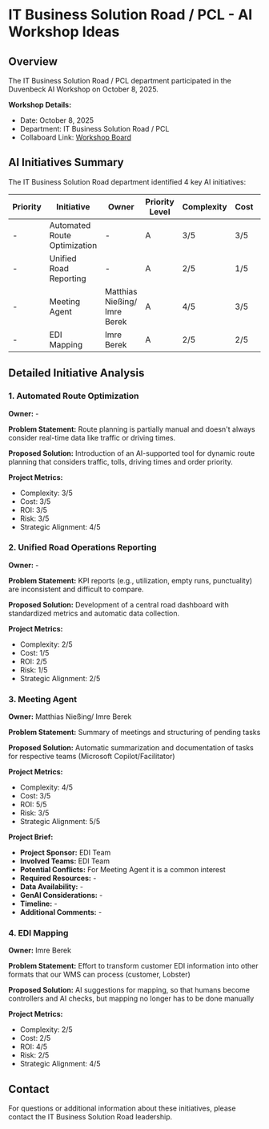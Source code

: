 # IT Business Solution Road / PCL - AI Workshop Ideas

## Overview

The IT Business Solution Road / PCL department participated in the Duvenbeck AI Workshop on October 8, 2025.

**Workshop Details:**

- Date: October 8, 2025
- Department: IT Business Solution Road / PCL
- Collaboard Link: [Workshop Board](https://web.collaboard.app/share/4LFOhXRZX1a9cHjbtC4e6A)

## AI Initiatives Summary

The IT Business Solution Road department identified 4 key AI initiatives:

| Priority | Initiative                   | Owner                        | Priority Level | Complexity | Cost | ROI | Risk | Strategic |
| -------- | ---------------------------- | ---------------------------- | -------------- | ---------- | ---- | --- | ---- | --------- |
| -        | Automated Route Optimization | -                            | A              | 3/5        | 3/5  | 3/5 | 3/5  | 4/5       |
| -        | Unified Road Reporting       | -                            | A              | 2/5        | 1/5  | 2/5 | 1/5  | 2/5       |
| -        | Meeting Agent                | Matthias Nießing/ Imre Berek | A              | 4/5        | 3/5  | 5/5 | 3/5  | 5/5       |
| -        | EDI Mapping                  | Imre Berek                   | A              | 2/5        | 2/5  | 4/5 | 2/5  | 4/5       |

## Detailed Initiative Analysis

### 1. Automated Route Optimization

**Owner:** -

**Problem Statement:**
Route planning is partially manual and doesn't always consider real-time data like traffic or driving times.

**Proposed Solution:**
Introduction of an AI-supported tool for dynamic route planning that considers traffic, tolls, driving times and order priority.

**Project Metrics:**

- Complexity: 3/5
- Cost: 3/5
- ROI: 3/5
- Risk: 3/5
- Strategic Alignment: 4/5

### 2. Unified Road Operations Reporting

**Owner:** -

**Problem Statement:**
KPI reports (e.g., utilization, empty runs, punctuality) are inconsistent and difficult to compare.

**Proposed Solution:**
Development of a central road dashboard with standardized metrics and automatic data collection.

**Project Metrics:**

- Complexity: 2/5
- Cost: 1/5
- ROI: 2/5
- Risk: 1/5
- Strategic Alignment: 2/5

### 3. Meeting Agent

**Owner:** Matthias Nießing/ Imre Berek

**Problem Statement:**
Summary of meetings and structuring of pending tasks

**Proposed Solution:**
Automatic summarization and documentation of tasks for respective teams (Microsoft Copilot/Facilitator)

**Project Metrics:**

- Complexity: 4/5
- Cost: 3/5
- ROI: 5/5
- Risk: 3/5
- Strategic Alignment: 5/5

**Project Brief:**

- **Project Sponsor:** EDI Team
- **Involved Teams:** EDI Team
- **Potential Conflicts:** For Meeting Agent it is a common interest
- **Required Resources:** -
- **Data Availability:** -
- **GenAI Considerations:** -
- **Timeline:** -
- **Additional Comments:** -

### 4. EDI Mapping

**Owner:** Imre Berek

**Problem Statement:**
Effort to transform customer EDI information into other formats that our WMS can process (customer, Lobster)

**Proposed Solution:**
AI suggestions for mapping, so that humans become controllers and AI checks, but mapping no longer has to be done manually

**Project Metrics:**

- Complexity: 2/5
- Cost: 2/5
- ROI: 4/5
- Risk: 2/5
- Strategic Alignment: 4/5

## Contact

For questions or additional information about these initiatives, please contact the IT Business Solution Road leadership.
